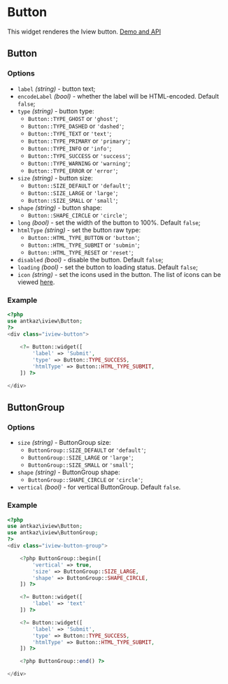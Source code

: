 # Button

This widget renderes the Iview button. [Demo and API](https://www.iviewui.com/components/button-en)

## Button

### Options

* `label` *(string)* - button text;
* `encodeLabel` *(bool)* - whether the label will be HTML-encoded. Default `false`;
* `type` *(string)* - button type:
    * `Button::TYPE_GHOST` or `'ghost'`;
    * `Button::TYPE_DASHED` or `'dashed'`;
    * `Button::TYPE_TEXT` or `'text'`;
    * `Button::TYPE_PRIMARY` or `'primary'`;
    * `Button::TYPE_INFO` or `'info'`;
    * `Button::TYPE_SUCCESS` or `'success'`;
    * `Button::TYPE_WARNING` or `'warning'`;
    * `Button::TYPE_ERROR` or `'error'`;
* `size` *(string)* - button size:
    * `Button::SIZE_DEFAULT` or `'default'`;
    * `Button::SIZE_LARGE` or `'large'`;
    * `Button::SIZE_SMALL` or `'small'`;
* `shape` *(string)* - button shape:
    * `Button::SHAPE_CIRCLE` or `'circle'`;
* `long` *(bool)* - set the width of the button to 100%. Default `false`;
* `htmlType` *(string)* - set the button raw type:
    * `Button::HTML_TYPE_BUTTON` or `'button'`;
    * `Button::HTML_TYPE_SUBMIT` or `'submin'`;
    * `Button::HTML_TYPE_RESET` or `'reset'`;
* `disabled` *(bool)* - disable the button. Default `false`;
* `loading` *(bool)* - set the button to loading status. Default `false`;
* `icon` *(string)* - set the icons used in the button. The list of icons can be viewed [here](https://www.iviewui.com/components/icon-en).

### Example

```php
<?php
use antkaz\iview\Button;
?>
<div class="iview-button">
    
    <?= Button::widget([
        'label' => 'Submit',
        'type' => Button::TYPE_SUCCESS,
        'htmlType' => Button::HTML_TYPE_SUBMIT,
    ]) ?>

</div>
```

## ButtonGroup

### Options

* `size` *(string)* - ButtonGroup size:
    * `ButtonGroup::SIZE_DEFAULT` or `'default'`;
    * `ButtonGroup::SIZE_LARGE` or `'large'`;
    * `ButtonGroup::SIZE_SMALL` or `'small'`;
* `shape` *(string)* - ButtonGroup shape:
    * `ButtonGroup::SHAPE_CIRCLE` or `'circle'`;
* `vertical` *(bool)* - for vertical ButtonGroup. Default `false`.

### Example

```php
<?php
use antkaz\iview\Button;
use antkaz\iview\ButtonGroup;
?>
<div class="iview-button-group">

    <?php ButtonGroup::begin([
        'vertical' => true,
        'size' => ButtonGroup::SIZE_LARGE,
        'shape' => ButtonGroup::SHAPE_CIRCLE,
    ]) ?>

    <?= Button::widget([
        'label' => 'text'
    ]) ?>

    <?= Button::widget([
        'label' => 'Submit',
        'type' => Button::TYPE_SUCCESS,
        'htmlType' => Button::HTML_TYPE_SUBMIT,
    ]) ?>

    <?php ButtonGroup::end() ?>

</div>
```
